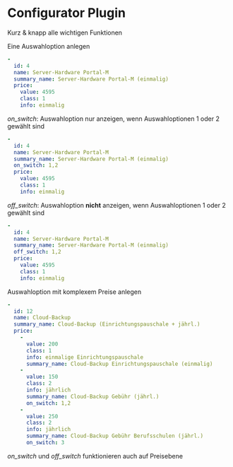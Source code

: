 # Configurator Plugin

Kurz & knapp alle wichtigen Funktionen

Eine Auswahloption anlegen
```yaml
-
  id: 4
  name: Server-Hardware Portal-M
  summary_name: Server-Hardware Portal-M (einmalig)
  price: 
    value: 4595
    class: 1
    info: einmalig
```
*on_switch*: Auswahloption nur anzeigen, wenn Auswahloptionen 1 oder 2 gewählt sind
```yaml
-
  id: 4
  name: Server-Hardware Portal-M
  summary_name: Server-Hardware Portal-M (einmalig)
  on_switch: 1,2
  price: 
    value: 4595
    class: 1
    info: einmalig
```
*off_switch*: Auswahloption **nicht** anzeigen, wenn Auswahloptionen 1 oder 2 gewählt sind
```yaml
-
  id: 4
  name: Server-Hardware Portal-M
  summary_name: Server-Hardware Portal-M (einmalig)
  off_switch: 1,2
  price: 
    value: 4595
    class: 1
    info: einmalig
```
Auswahloption mit komplexem Preise anlegen
```yaml
- 
  id: 12
  name: Cloud-Backup
  summary_name: Cloud-Backup (Einrichtungspauschale + jährl.)
  price: 
    -
      value: 200
      class: 1
      info: einmalige Einrichtungspauschale
      summary_name: Cloud-Backup Einrichtungspauschale (einmalig)
    -
      value: 150
      class: 2
      info: jährlich
      summary_name: Cloud-Backup Gebühr (jährl.)
      on_switch: 1,2
    -
      value: 250
      class: 2
      info: jährlich
      summary_name: Cloud-Backup Gebühr Berufsschulen (jährl.)
      on_switch: 3
```
*on_switch* und *off_switch* funktionieren auch auf Preisebene


